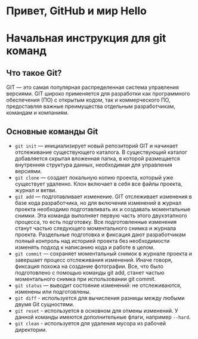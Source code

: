 
Привет, GitHub и мир
Hello
=======

# Начальная инструкция для git команд

## Что такое Git?

GIT — это самая популярная распределенная система управления версиями. GIT широко применяется для разработки как программного обеспечения (ПО) с открытым кодом, так и коммерческого ПО, предоставляя важные преимущества отдельным разработчикам, командам и компаниям.

## Основные команды Git

* `git init` — инициализирует новый репозиторий GIT и начинает отслеживание существующего каталога. В существующий каталог добавляется скрытая вложенная папка, в которой размещается внутренняя структура данных, необходимая для управления версиями.
* `git clone` — создает локальную копию проекта, который уже существует удаленно. Клон включает в себя все файлы проекта, журнал и ветви.
* `git add` — подготавливает изменение. GIT отслеживает изменения в базе кода разработчика, но для включения изменений в журнал проекта необходимо подготавливать их и создавать моментальные снимки. Эта команда выполняет первую часть этого двухэтапного процесса, то есть подготовку. Все подготовленные изменения станут частью следующего моментального снимка и журнала проекта. Раздельные подготовка и фиксация дают разработчикам полный контроль над историей проекта без необходимости изменять подход к написанию кода и работе в целом.
* `git commit` — сохраняет моментальный снимок в журнале проекта и завершает процесс отслеживания изменений. Иначе говоря, фиксация похожа на создание фотографии. Все, что было подготовлено с помощью команды git add, станет частью моментального снимка при использовании git commit.
* `git status` — выводит состояние изменений: не отслеживаются, изменены или подготовлены.
* `git diff` - используется для вычисления разницы между любыми двумя Git сущностями.
* `git reset` - используется в основном для отмены изменений. У данной команды имеются дополнительные флаги, например `--hard`.
* `git clean` - используется для удаления мусора из рабочей директории.